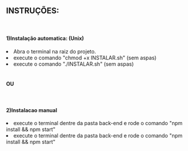<h2>INSTRUÇÕES:</h2>
<br>

<h4>1)Instalação automatica: (Unix)</h4>
  <li>Abra o terminal na raiz do projeto.</li>
  <li>execute o comando "chmod +x INSTALAR.sh" (sem aspas)</li>
  <li>execute o comando "./INSTALAR.sh" (sem aspas)</li>
<br>
<h4>OU</h4>
<br>
<h4>2)Instalacao manual</h4>
  <li>execute o terminal dentre da pasta back-end e rode o comando "npm install && npm start"</li>
  <li>execute o terminal dentre da pasta back-end e rode o comando "npm install && npm start"</li>
